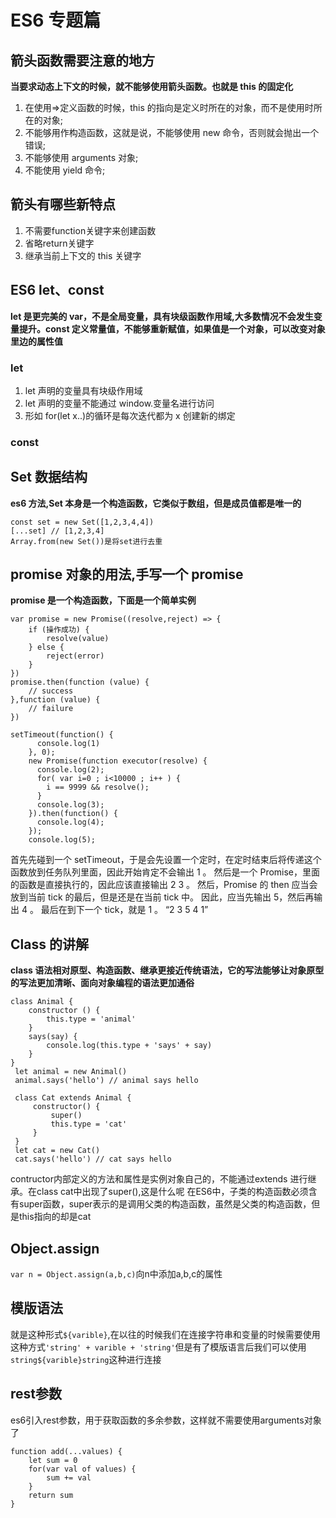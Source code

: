# ES6 专题篇

## 箭头函数需要注意的地方

**当要求动态上下文的时候，就不能够使用箭头函数。也就是 this 的固定化**

1.  在使用=>定义函数的时候，this 的指向是定义时所在的对象，而不是使用时所在的对象;
2.  不能够用作构造函数，这就是说，不能够使用 new 命令，否则就会抛出一个错误;
3. 不能够使用 arguments 对象;
4.  不能使用 yield 命令;

## 箭头有哪些新特点

1. 不需要function关键字来创建函数
2. 省略return关键字
3. 继承当前上下文的 this 关键字


## ES6 let、const

**let 是更完美的 var，不是全局变量，具有块级函数作用域,大多数情况不会发生变量提升。const 定义常量值，不能够重新赋值，如果值是一个对象，可以改变对象里边的属性值**

### let

1.  let 声明的变量具有块级作用域
2.  let 声明的变量不能通过 window.变量名进行访问
3.  形如 for(let x..)的循环是每次迭代都为 x 创建新的绑定

### const

## Set 数据结构

**es6 方法,Set 本身是一个构造函数，它类似于数组，但是成员值都是唯一的**

```
const set = new Set([1,2,3,4,4])
[...set] // [1,2,3,4]
Array.from(new Set())是将set进行去重
```

## promise 对象的用法,手写一个 promise

**promise 是一个构造函数，下面是一个简单实例**

```
var promise = new Promise((resolve,reject) => {
    if (操作成功) {
        resolve(value)
    } else {
        reject(error)
    }
})
promise.then(function (value) {
    // success
},function (value) {
    // failure
})
```
```
setTimeout(function() {
      console.log(1)
    }, 0);
    new Promise(function executor(resolve) {
      console.log(2);
      for( var i=0 ; i<10000 ; i++ ) {
        i == 9999 && resolve();
      }
      console.log(3);
    }).then(function() {
      console.log(4);
    });
    console.log(5);
```
首先先碰到一个 setTimeout，于是会先设置一个定时，在定时结束后将传递这个函数放到任务队列里面，因此开始肯定不会输出 1 。 然后是一个 Promise，里面的函数是直接执行的，因此应该直接输出 2 3 。 然后，Promise 的 then 应当会放到当前 tick 的最后，但是还是在当前 tick 中。 因此，应当先输出 5，然后再输出 4 。 最后在到下一个 tick，就是 1 。 “2 3 5 4 1”


## Class 的讲解

**class 语法相对原型、构造函数、继承更接近传统语法，它的写法能够让对象原型的写法更加清晰、面向对象编程的语法更加通俗**

```
class Animal {
    constructor () {
        this.type = 'animal'
    }
    says(say) {
        console.log(this.type + 'says' + say)
    }
}
 let animal = new Animal()
 animal.says('hello') // animal says hello

 class Cat extends Animal {
     constructor() {
         super()
         this.type = 'cat'
     }
 }
 let cat = new Cat()
 cat.says('hello') // cat says hello
```
contructor内部定义的方法和属性是实例对象自己的，不能通过extends 进行继承。在class cat中出现了super(),这是什么呢
在ES6中，子类的构造函数必须含有super函数，super表示的是调用父类的构造函数，虽然是父类的构造函数，但是this指向的却是cat

## Object.assign

`var n = Object.assign(a,b,c)`向n中添加a,b,c的属性

## 模版语法

就是这种形式`${varible}`,在以往的时候我们在连接字符串和变量的时候需要使用这种方式`'string' + varible + 'string'`但是有了模版语言后我们可以使用`string${varible}string`这种进行连接

## rest参数

es6引入rest参数，用于获取函数的多余参数，这样就不需要使用arguments对象了

```
function add(...values) {
    let sum = 0
    for(var val of values) {
        sum += val
    }
    return sum
}
```